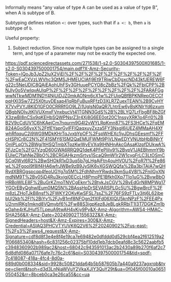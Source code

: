 Informally means "any value of type A can be used as a value of type B", when A is subtype of B.

Subtyping defines relation `<:` over types, such that if `a <: b`, then `a` is subtype of `b`.

Useful property:
1. Subject reduction. Since now multiple types can be assigned to a single term, and type of a parameter may not be exactly the expected one.

https://pdf.sciencedirectassets.com/271538/1-s2.0-S0304397500X01685/1-s2.0-S0304397500001754/main.pdf?X-Amz-Security-Token=IQoJb3JpZ2luX2VjEI%2F%2F%2F%2F%2F%2F%2F%2F%2F%2F%2FwEaCXVzLWVhc3QtMSJHMEUCIAfj9Et9TRjwCbDgxcND43kfJEREW6Fg22c5NeUDlC8QAiEAohUhFSy3GHuuePCYO8cZbBz%2FQk%2FbjCPP%2BNJIy0o5VwIqvAUIqP%2F%2F%2F%2F%2F%2F%2F%2F%2F%2FARAFGgwwNTkwMDM1NDY4NjUiDJZ0mkAONm6cX1w%2FUiqQBfBPKNRepOECCfpqHXI3Sw7Z25X0tuyDEsap41qRbFuBuxRFfzD3XLR7ZuexTEAN%2B9CvHYX7VyPVYJ8KID1GFO0CRRRfGO9LZj1UglsN0aQR7LhtrEw6yBsKNIrYd6zxumQBgbNOIvJtKIVUXmxFVnxbucVt41TGNN3GdS%2B%2BLYQ7LrFbgBF8bZGfX3zwBI8nCSx9qKEHbSQWPNsrZ3r4Xj8G6EE0ot20C1nssyXRK1o4Frl0%2BB2V9cCdUV1C6hKAejCm7nqurm9G4I2vWYLRpKmn87%2FS3HCe%2FqEM824AGoiS6yxX%2FtfEYaprGvlFFIQaqxuyZxza5FY3NsgI6jUEZ4MMaAH4XfwhRfqquC2j9WG9MDkKHrTqJvxbYpOF%2FspWHEXc1jyJDhsGEesmf%2FFcHSPICr8C2N%2F41SMY61SM2QaEMUFWMt9PjVLNwEDYVNUtbHbBiNlrYOnIPLqO%2BWgj1tHSQTmbXTpzKwWvEVXq9lHNHnAkcGAsaKIzpfDUkwA%2FJzCp%2FG7VzgD60GWA6RRQ9Q1deK4PFePIiIv9%2BvpV1JAEBhmmY9bEUIeC7fahNeZBbO%2BCRGAHkzmSrtys1ScaQ9mW1r2W1cyqFrLC3LtOSmCSCq0Wvl6R2%2BwSHOkR1xD3uq5b7gLHgAjFtn4ouHVOU%2FoR7f%2Fe86wL%2Fgool9f8If4HA6wfrJWBe9zB9JySIK6vXGSWQQfa%2Ba3biTAIA7wQHRvdXBRGgspcqp4feoUGYg7q5M%2FdhNhmYRwds3kmSu4V8l%2FniIGyXNmdNM9T%2By05jD4Ru3kvjgj0ECcLH8PmoPE1Bfkh0Xp7TIo1uG%2BvwBbOHRBoWlLE8F%2BuGrKZmoTNVCgEknr%2BtykJsCGV%2BvEdGrN8MPWg17YGOrEByQghwIEum0MQ5N%2BAssHpDrSEVARSPLGc5U%2BgwBrcF%2Fm8zLZHoTJkB8nsf%2FWKY2OKvKwSFSL7ssZ%2F76FS9zFTLv3itj6L62jbebUl2kb%2FI%2BiYv%2FJyB1mf8NFOgn2fXlFd06XIQU5knNPzF%2FEE4PxU2nmlRKg1mknd8VQmybf6%2Fw88S3igpKez8JeBLgkRRbiT1I3T7DGKZm1beOahe4rKJHuf5TLpeuA9twAH4vKiy9Py&X-Amz-Algorithm=AWS4-HMAC-SHA256&X-Amz-Date=20240902T155632Z&X-Amz-SignedHeaders=host&X-Amz-Expires=300&X-Amz-Credential=ASIAQ3PHCVTYUVK6Q2V6%2F20240902%2Fus-east-1%2Fs3%2Faws4_request&X-Amz-Signature=cdf8d8f3e4e8f4e19ca7e69482e0dfddd0d529cbf4ea2f612519a21f06685340&hash=6c831256c02375bf10dd1eb7dcb0eafd8c3c5622aabfb5c3948360902b989ac2&host=68042c943591013ac2b2430a89b270f6af2c76d8dfd086a07176afe7c76c2c61&pii=S0304397500001754&tid=spdf-7c418087-418a-4fc4-8d0a-689d0b008334&sid=9928c50821dda64b5b587605b7a440a9237agxrqb&type=client&tsoh=d3d3LnNjaWVuY2VkaXJlY3QuY29t&ua=0f045f00010a0651050452&rr=8bceb0ca3e26ca55&cc=ua